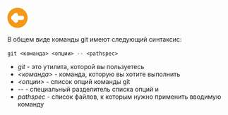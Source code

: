 [![Содержание](./image/arrow.png)](./readme.md "Содержание")

В общем виде команды git имеют следующий синтаксис:

`git <команда> <опции> -- <pathspec>`

  + _git_ - это утилита, которой вы пользуетесь
  + _<команда>_ - команда, которую вы хотите выполнить
  + _<опции>_ - список опций команды git
  + _--_ - специальный разделитель списка опций и <pathspec>
  + _pathspec_ - список файлов, к которым нужно применить вводимую команду

